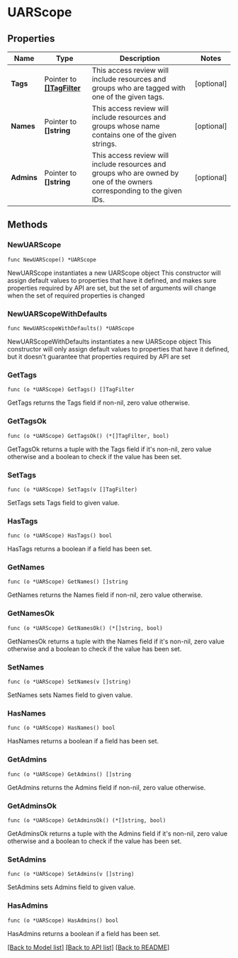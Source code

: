 # UARScope

## Properties

Name | Type | Description | Notes
------------ | ------------- | ------------- | -------------
**Tags** | Pointer to [**[]TagFilter**](TagFilter.md) | This access review will include resources and groups who are tagged with one of the given tags. | [optional] 
**Names** | Pointer to **[]string** | This access review will include resources and groups whose name contains one of the given strings. | [optional] 
**Admins** | Pointer to **[]string** | This access review will include resources and groups who are owned by one of the owners corresponding to the given IDs. | [optional] 

## Methods

### NewUARScope

`func NewUARScope() *UARScope`

NewUARScope instantiates a new UARScope object
This constructor will assign default values to properties that have it defined,
and makes sure properties required by API are set, but the set of arguments
will change when the set of required properties is changed

### NewUARScopeWithDefaults

`func NewUARScopeWithDefaults() *UARScope`

NewUARScopeWithDefaults instantiates a new UARScope object
This constructor will only assign default values to properties that have it defined,
but it doesn't guarantee that properties required by API are set

### GetTags

`func (o *UARScope) GetTags() []TagFilter`

GetTags returns the Tags field if non-nil, zero value otherwise.

### GetTagsOk

`func (o *UARScope) GetTagsOk() (*[]TagFilter, bool)`

GetTagsOk returns a tuple with the Tags field if it's non-nil, zero value otherwise
and a boolean to check if the value has been set.

### SetTags

`func (o *UARScope) SetTags(v []TagFilter)`

SetTags sets Tags field to given value.

### HasTags

`func (o *UARScope) HasTags() bool`

HasTags returns a boolean if a field has been set.

### GetNames

`func (o *UARScope) GetNames() []string`

GetNames returns the Names field if non-nil, zero value otherwise.

### GetNamesOk

`func (o *UARScope) GetNamesOk() (*[]string, bool)`

GetNamesOk returns a tuple with the Names field if it's non-nil, zero value otherwise
and a boolean to check if the value has been set.

### SetNames

`func (o *UARScope) SetNames(v []string)`

SetNames sets Names field to given value.

### HasNames

`func (o *UARScope) HasNames() bool`

HasNames returns a boolean if a field has been set.

### GetAdmins

`func (o *UARScope) GetAdmins() []string`

GetAdmins returns the Admins field if non-nil, zero value otherwise.

### GetAdminsOk

`func (o *UARScope) GetAdminsOk() (*[]string, bool)`

GetAdminsOk returns a tuple with the Admins field if it's non-nil, zero value otherwise
and a boolean to check if the value has been set.

### SetAdmins

`func (o *UARScope) SetAdmins(v []string)`

SetAdmins sets Admins field to given value.

### HasAdmins

`func (o *UARScope) HasAdmins() bool`

HasAdmins returns a boolean if a field has been set.


[[Back to Model list]](../README.md#documentation-for-models) [[Back to API list]](../README.md#documentation-for-api-endpoints) [[Back to README]](../README.md)


